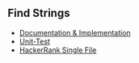 ## Find Strings ##
* [Documentation & Implementation](src/main/java/SubstringSet.java)
* [Unit-Test](src/test/java/SubstringSet.java)
* [HackerRank Single File](src/main/java/Solution.java)
